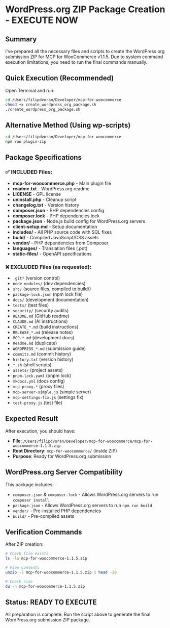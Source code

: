 # WordPress.org ZIP Package Creation - EXECUTE NOW

## Summary
I've prepared all the necessary files and scripts to create the WordPress.org submission ZIP for MCP for WooCommerce v1.1.5. Due to system command execution limitations, you need to run the final commands manually.

## Quick Execution (Recommended)

Open Terminal and run:

```bash
cd /Users/filipdvoran/Developer/mcp-for-woocommerce
chmod +x create_wordpress_org_package.sh
./create_wordpress_org_package.sh
```

## Alternative Method (Using wp-scripts)

```bash
cd /Users/filipdvoran/Developer/mcp-for-woocommerce
npm run plugin-zip
```

## Package Specifications

### ✅ INCLUDED Files:
- **mcp-for-woocommerce.php** - Main plugin file
- **readme.txt** - WordPress.org readme  
- **LICENSE** - GPL license
- **uninstall.php** - Cleanup script
- **changelog.txt** - Version history
- **composer.json** - PHP dependencies config
- **composer.lock** - PHP dependencies lock
- **package.json** - Node.js build config for WordPress.org servers
- **client-setup.md** - Setup documentation
- **includes/** - All PHP source code with SQL fixes
- **build/** - Compiled JavaScript/CSS assets
- **vendor/** - PHP dependencies from Composer
- **languages/** - Translation files (.pot)
- **static-files/** - OpenAPI specifications

### ❌ EXCLUDED Files (as requested):
- `.git*` (version control)
- `node_modules/` (dev dependencies)
- `src/` (source files, compiled to build/)
- `package-lock.json` (npm lock file)
- `docs/` (development documentation)
- `tests/` (test files)
- `security/` (security audits)
- `README.md` (GitHub readme)
- `CLAUDE.md` (AI instructions)
- `CREATE_*.md` (build instructions)
- `RELEASE_*.md` (release notes)
- `MCP-*.md` (development docs)
- `Readme.md` (duplicate)
- `WORDPRESS_*.md` (submission guide)
- `commits.md` (commit history)
- `history.txt` (version history)
- `*.sh` (shell scripts)
- `assets/` (project assets)
- `pnpm-lock.yaml` (pnpm lock)
- `mkdocs.yml` (docs config)
- `mcp-proxy.*` (proxy files)
- `mcp-server-simple.js` (simple server)
- `mcp-settings-fix.js` (settings fix)
- `test-proxy.js` (test file)

## Expected Result

After execution, you should have:
- **File**: `/Users/filipdvoran/Developer/mcp-for-woocommerce/mcp-for-woocommerce-1.1.5.zip`
- **Root Directory**: `mcp-for-woocommerce/` (inside ZIP)
- **Purpose**: Ready for WordPress.org submission

## WordPress.org Server Compatibility

This package includes:
- `composer.json` & `composer.lock` - Allows WordPress.org servers to run `composer install`
- `package.json` - Allows WordPress.org servers to run `npm run build`
- `vendor/` - Pre-installed PHP dependencies
- `build/` - Pre-compiled assets

## Verification Commands

After ZIP creation:

```bash
# Check file exists
ls -la mcp-for-woocommerce-1.1.5.zip

# View contents
unzip -l mcp-for-woocommerce-1.1.5.zip | head -20

# Check size
du -h mcp-for-woocommerce-1.1.5.zip
```

## Status: READY TO EXECUTE

All preparation is complete. Run the script above to generate the final WordPress.org submission ZIP package.